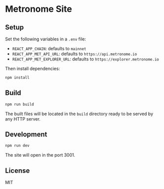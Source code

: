 # Metronome Site

## Setup

Set the following variables in a `.env` file:

- `REACT_APP_CHAIN`: defaults to `mainnet`
- `REACT_APP_MET_API_URL`: defaults to `https://api.metronome.io`
- `REACT_APP_MET_EXPLORER_URL`: defaults to `https://explorer.metronome.io`

Then install dependencies:

```bash
npm install
```

## Build

```bash
npm run build
```

The built files will be located in the `build` directory ready to be served by any HTTP server.

## Development

```bash
npm run dev
```

The site will open in the port 3001.

## License

MIT

